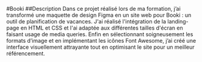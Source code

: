 #Booki
##Description
Dans ce projet réalisé lors de ma formation, j’ai transformé une maquette de design Figma en un site web pour Booki : un outil de planification de vacances. J'ai réalisé l'intégration de la landing-page en HTML et CSS et l'ai adaptée aux différentes tailles d'écran en faisant usage de media queries. Enfin en sélectionnant soigneusement les formats d’image et en implémentant les icônes Font Awesome, j’ai créé une interface visuellement attrayante tout en optimisant le site pour un meilleur référencement.

